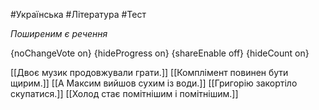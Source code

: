 #Українська #Література #Тест

*Поширеним є речення*

{noChangeVote on}
{hideProgress on}
{shareEnable off}
{hideCount on}

[[Двоє музик продовжували грати.]]
[[Комплімент повинен бути щирим.]]
[[А Максим вийшов сухим із води.]]
[[Григорію закортіло скупатися.]]
[[Холод стає помітнішим і помітнішим.]]
